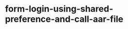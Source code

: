 form-login-using-shared-preference-and-call-aar-file
====================================================
